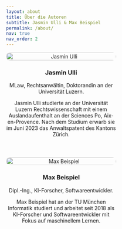 ```yaml
---
layout: about
title: Über die Autoren
subtitle: Jasmin Ulli & Max Beispiel
permalink: /about/
nav: true
nav_order: 2
---
```


<div style="display: flex; flex-wrap: wrap; gap: 40px; align-items: flex-start;">

<!-- Person 1: Jasmin Ulli -->
<div style="text-align: center; max-width: 300px;">
  <img src="Portraitbild_Ulli_Jasmin_2.png" alt="Jasmin Ulli" style="width: 100%; border-radius: 10px;">
  <h3>Jasmin Ulli</h3>
  <p>MLaw, Rechtsanwältin, Doktorandin an der Universität Luzern.</p>
  <p>Jasmin Ulli studierte an der Universität Luzern Rechtswissenschaft mit einem Auslandaufenthalt an der Sciences Po, Aix-en-Provence. Nach dem Studium erwarb sie im Juni 2023 das Anwaltspatent des Kantons Zürich.</p>
</div>

<!-- Person 2: Max Beispiel -->
<div style="text-align: center; max-width: 300px;">
  <img src="Portrait_OSchmid.png" alt="Max Beispiel" style="width: 100%; border-radius: 10px;">
  <h3>Max Beispiel</h3>
  <p>Dipl.-Ing., KI-Forscher, Softwareentwickler.</p>
  <p>Max Beispiel hat an der TU München Informatik studiert und arbeitet seit 2018 als KI-Forscher und Softwareentwickler mit Fokus auf maschinellem Lernen.</p>
</div>

</div>
